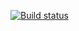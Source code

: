 [![Build status](https://ci.appveyor.com/api/projects/status/ha8mrtjdyu551knv?svg=true)](https://ci.appveyor.com/project/AsotikovAnton/ajs-homework-10-2)
